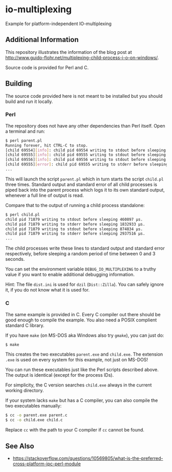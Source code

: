 # io-multiplexing

Example for platform-independent IO-multiplexing

## Additional Information

This repository illustrates the information of the blog post at
http://www.guido-flohr.net/multiplexing-child-process-i-o-on-windows/.

Source code is provided for Perl and C.

## Building

The source code provided here is not meant to be installed but you should
build and run it locally.

### Perl

The repository does not have any other dependencies than Perl itself.  Open a
terminal and run:

```sh
$ perl parent.pl
Running forever, hit CTRL-C to stop.
[child 69554][info]: child pid 69554 writing to stdout before sleeping 2261943 μs.
[child 69555][info]: child pid 69555 writing to stdout before sleeping 858209 μs.
[child 69556][info]: child pid 69556 writing to stdout before sleeping 2370161 μs.
[child 69555][error]: child pid 69555 writing to stderr before sleeping 2860666 μs.
...
```

This will launch the script `parent.pl` which in turn starts the script
`child.pl` three times.  Standard output and standard error of all child
processes is piped back into the parent process which logs it to its own
standard output, whenever a full line of output is read.

Compare that to the output of running a child process standalone:

```sh
$ perl child.pl
child pid 71879 writing to stdout before sleeping 460897 μs.
child pid 71879 writing to stderr before sleeping 1832933 μs.
child pid 71879 writing to stdout before sleeping 874834 μs.
child pid 71879 writing to stderr before sleeping 2937516 μs.
...
```

The child processes write these lines to standard output and standard error
respectively, before sleeping a random period of time between 0 and 3 seconds.

You can set the environment variable `DEBUG_IO_MULTIPLEXING` to a truthy
value if you want to enable additional debugging information.

Hint: The file `dist.ini` is used for `dzil` (`Dist::Zilla`).  You can safely
ignore it, if you do not know what it is used for.

### C

The same example is provided in C.  Every C compiler out there should be good
enough to compile the example.  You also need a POSIX complient standard C
library.

If you have `make` (on MS-DOS aka Windows also try `gmake`), you can just do:

```sh
$ make
```

This creates the two executables `parent.exe` and `child.exe`.  The extension
`.exe` is used on every system for this example, not just on MS-DOS!

You can run these executables just like the Perl scripts described above.  The
output is identical (except for the process IDs).

For simplicity, the C version searches `child.exe` always in the current
working directory.

If your system lacks `make` but has a C compiler, you can also compile the
two executables manually:

```sh
$ cc -o parent.exe parent.c
$ cc -o child.exe child.c
```

Replace `cc` with the path to your C compiler if `cc` cannot be found.

## See Also

* https://stackoverflow.com/questions/10569805/what-is-the-preferred-cross-platform-ipc-perl-module